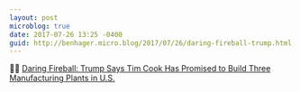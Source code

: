 ```yaml
---
layout: post
microblog: true
date: 2017-07-26 13:25 -0400
guid: http://benhager.micro.blog/2017/07/26/daring-fireball-trump.html
---
```

🏛 [Daring Fireball: Trump Says Tim Cook Has Promised to Build Three Manufacturing Plants in U.S.](https://daringfireball.net/linked/2017/07/25/trump-cook-big-beautiful-plants)
